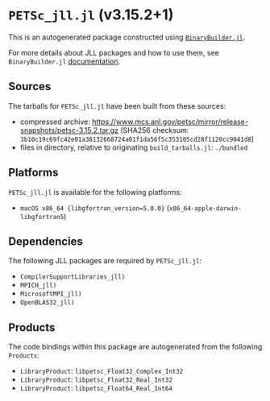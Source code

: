 # `PETSc_jll.jl` (v3.15.2+1)

This is an autogenerated package constructed using [`BinaryBuilder.jl`](https://github.com/JuliaPackaging/BinaryBuilder.jl).

For more details about JLL packages and how to use them, see `BinaryBuilder.jl` [documentation](https://juliapackaging.github.io/BinaryBuilder.jl/dev/jll/).

## Sources

The tarballs for `PETSc_jll.jl` have been built from these sources:

* compressed archive: https://www.mcs.anl.gov/petsc/mirror/release-snapshots/petsc-3.15.2.tar.gz (SHA256 checksum: `3b10c19c69fc42e01a38132668724a01f1da56f5c353105cd28f1120cc9041d8`)
* files in directory, relative to originating `build_tarballs.jl`: `./bundled`

## Platforms

`PETSc_jll.jl` is available for the following platforms:

* `macOS x86_64 {libgfortran_version=5.0.0}` (`x86_64-apple-darwin-libgfortran5`)

## Dependencies

The following JLL packages are required by `PETSc_jll.jl`:

* `CompilerSupportLibraries_jll)`
* `MPICH_jll)`
* `MicrosoftMPI_jll)`
* `OpenBLAS32_jll)`

## Products

The code bindings within this package are autogenerated from the following `Products`:

* `LibraryProduct`: `libpetsc_Float32_Complex_Int32`
* `LibraryProduct`: `libpetsc_Float32_Real_Int32`
* `LibraryProduct`: `libpetsc_Float64_Real_Int64`
